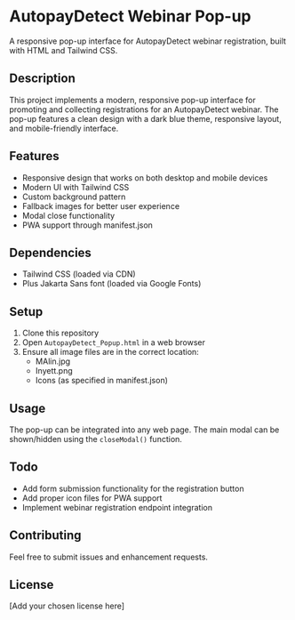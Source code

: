# AutopayDetect Webinar Pop-up

A responsive pop-up interface for AutopayDetect webinar registration, built with HTML and Tailwind CSS.

## Description

This project implements a modern, responsive pop-up interface for promoting and collecting registrations for an AutopayDetect webinar. The pop-up features a clean design with a dark blue theme, responsive layout, and mobile-friendly interface.

## Features

- Responsive design that works on both desktop and mobile devices
- Modern UI with Tailwind CSS
- Custom background pattern
- Fallback images for better user experience
- Modal close functionality
- PWA support through manifest.json

## Dependencies

- Tailwind CSS (loaded via CDN)
- Plus Jakarta Sans font (loaded via Google Fonts)

## Setup

1. Clone this repository
2. Open `AutopayDetect_Popup.html` in a web browser
3. Ensure all image files are in the correct location:
   - MAlin.jpg
   - Inyett.png
   - Icons (as specified in manifest.json)

## Usage

The pop-up can be integrated into any web page. The main modal can be shown/hidden using the `closeModal()` function.

## Todo

- Add form submission functionality for the registration button
- Add proper icon files for PWA support
- Implement webinar registration endpoint integration

## Contributing

Feel free to submit issues and enhancement requests.

## License

[Add your chosen license here]

